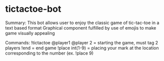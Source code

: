 # tictactoe-bot

Summary:
This bot allows user to enjoy the classic game of tic-tac-toe in a text based format
Graphical component fulfilled by use of emojis to make game visually appealing

Commands:
!tictactoe @player1 @player 2 = starting the game, must tag 2 players
!end = end game
!place int(1-9) = placing your mark at the location corresponding to the number (ex. !place 9)
